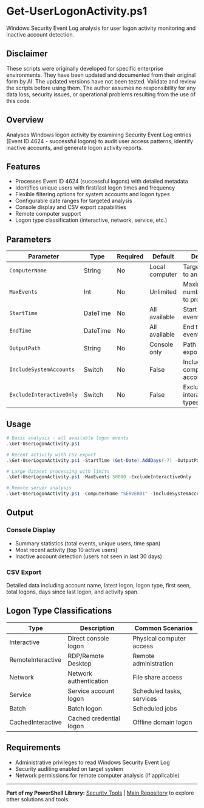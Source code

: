 # Get-UserLogonActivity.ps1

Windows Security Event Log analysis for user logon activity monitoring and inactive account detection.

## Disclaimer

These scripts were originally developed for specific enterprise environments. They have been updated and documented from their original form by AI. The updated versions have not been tested. Validate and review the scripts before using them. The author assumes no responsibility for any data loss, security issues, or operational problems resulting from the use of this code.

## Overview

Analyses Windows logon activity by examining Security Event Log entries (Event ID 4624 - successful logons) to audit user access patterns, identify inactive accounts, and generate logon activity reports.

## Features

- Processes Event ID 4624 (successful logons) with detailed metadata
- Identifies unique users with first/last logon times and frequency
- Flexible filtering options for system accounts and logon types
- Configurable date ranges for targeted analysis
- Console display and CSV export capabilities
- Remote computer support
- Logon type classification (interactive, network, service, etc.)

## Parameters

| Parameter | Type | Required | Default | Description |
|-----------|------|----------|---------|-------------|
| `ComputerName` | String | No | Local computer | Target computer to analyse |
| `MaxEvents` | Int | No | Unlimited | Maximum number of events to process |
| `StartTime` | DateTime | No | All available | Start time for event analysis |
| `EndTime` | DateTime | No | All available | End time for event analysis |
| `OutputPath` | String | No | Console only | Path for CSV export |
| `IncludeSystemAccounts` | Switch | No | False | Include computer/service accounts |
| `ExcludeInteractiveOnly` | Switch | No | False | Exclude non-interactive logon types |

## Usage

```powershell
# Basic analysis - all available logon events
.\Get-UserLogonActivity.ps1

# Recent activity with CSV export
.\Get-UserLogonActivity.ps1 -StartTime (Get-Date).AddDays(-7) -OutputPath "C:\Reports\WeeklyLogons.csv"

# Large dataset processing with limits
.\Get-UserLogonActivity.ps1 -MaxEvents 50000 -ExcludeInteractiveOnly

# Remote server analysis
.\Get-UserLogonActivity.ps1 -ComputerName "SERVER01" -IncludeSystemAccounts -OutputPath "C:\Audit\SERVER01-Activity.csv"
```

## Output

### Console Display
- Summary statistics (total events, unique users, time span)
- Most recent activity (top 10 active users)
- Inactive account detection (users not seen in last 30 days)

### CSV Export
Detailed data including account name, latest logon, logon type, first seen, total logons, days since last logon, and activity span.

## Logon Type Classifications

| Type | Description | Common Scenarios |
|------|-------------|------------------|
| Interactive | Direct console logon | Physical computer access |
| RemoteInteractive | RDP/Remote Desktop | Remote administration |
| Network | Network authentication | File share access |
| Service | Service account logon | Scheduled tasks, services |
| Batch | Batch logon | Scheduled jobs |
| CachedInteractive | Cached credential logon | Offline domain logon |

## Requirements

- Administrative privileges to read Windows Security Event Log
- Security auditing enabled on target system
- Network permissions for remote computer analysis (if applicable)

---

**Part of my PowerShell Library:** [Security Tools](README.md) | [Main Repository](../README.md) to explore other solutions and tools.
